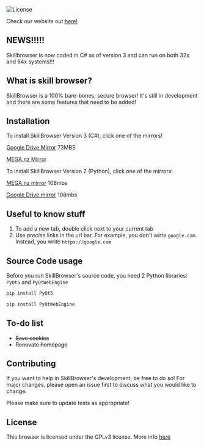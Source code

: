![License](https://img.shields.io/github/license/JohnSkill/SkillBrowser)

Check our website out [here!](https://johnskillanimation.wixsite.com/skillbrowser)

## NEWS!!!!!

Skillbrowser is now coded in C# as of version 3 and can run on both 32x and 64x systems!!!

## What is skill browser?

SkillBrowser is a 100% bare-bones, secure browser! It's still in development and there are some features that need to be added!

## Installation

To install SkillBrowser Version 3 (C#), click one of the mirrors!

[Google Drive Mirror](https://drive.google.com/file/d/10awR26s5NW9GhJDiyF-Cb7k0wzeMJAHr/view?usp=sharing) 73MBS

[MEGA.nz Mirror](https://mega.nz/file/VdwA2SDa#MzvE1gTeveaWZYOq_LzTj5FbfJJLCjRS3Ghyh1p2_8Q)

To install SkillBrowser Version 2 (Python), click one of the mirrors! 

[MEGA.nz mirror](https://mega.nz/file/0FJ3nSYR#4U0ZZmET-bC07qSIUYjCJR-FnVKJnNY8hbL-D-Mukd4) 108mbs

[Google Drive mirror](https://drive.google.com/file/d/1vmWYqs-A5nBgVj__BEaF-Np4_W6Kl2Du/view?usp=sharing) 108mbs


## Useful to know stuff

1) To add a new tab, double click next to your current tab
2) Use _precise_ links in the url bar. For example, you don't wirte `google.com`. Instead, you write `https://google.com`

## Source Code usage

Before you run SkillBrowser's source code, you need 2 Python libraries: `PyQt5` and `PyQtWebEngine`

```python
pip install PyQt5
```
```python
pip install PyQtWebEngine
```
## To-do list
- ~~Save cookies~~
- ~~Renovate homepage~~

## Contributing
If you want to help in SkillBrowser's development, be free to do so! For major changes, please open an issue first to discuss what you would like to change.

Please make sure to update tests as appropriate!

## License
This browser is licensed under the GPLv3 license. More info [here](https://github.com/JohnSkill/SkillBrowser/blob/main/LICENSE)
